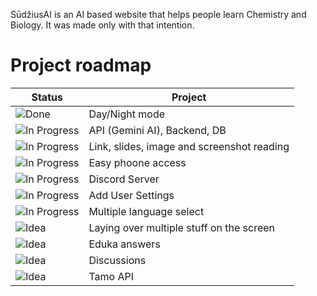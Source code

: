SūdžiusAI is an AI based website that helps people learn Chemistry and Biology.
It was made only with that intention.

# Project roadmap

| Status                                                               | Project                                                             |
|------------------------------------------------------------------------|----------------------------------------------------------------------|
| ![Done](https://img.shields.io/badge/status-Done-brightgreen)         | Day/Night mode                                           |
| ![In Progress](https://img.shields.io/badge/status-In_Progress-yellow)| API (Gemini AI), Backend, DB                             |
| ![In Progress](https://img.shields.io/badge/status-In_Progress-yellow)| Link, slides, image and screenshot reading               |
| ![In Progress](https://img.shields.io/badge/status-In_Progress-yellow)| Easy phoone access                                       |
| ![In Progress](https://img.shields.io/badge/status-In_Progress-yellow)| Discord Server                                           |       
| ![In Progress](https://img.shields.io/badge/status-In_Progress-yellow)| Add User Settings                                        |
| ![In Progress](https://img.shields.io/badge/status-In_Progress-yellow)| Multiple language select                                 |
| ![Idea](https://img.shields.io/badge/status-Idea-blue)                | Laying over multiple stuff on the screen                 |
| ![Idea](https://img.shields.io/badge/status-Idea-blue)                | Eduka answers                                            |
| ![Idea](https://img.shields.io/badge/status-Idea-blue)                | Discussions                                              |
| ![Idea](https://img.shields.io/badge/status-Idea-blue)                | Tamo API                                                 |
